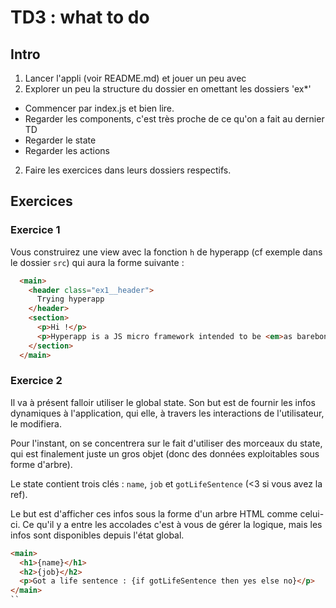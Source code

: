 # TD3 : what to do

## Intro

1. Lancer l'appli (voir README.md) et jouer un peu avec 
2. Explorer un peu la structure du dossier en omettant les dossiers 'ex*'
  - Commencer par index.js et bien lire.
  - Regarder les components, c'est très proche de ce qu'on a fait au dernier TD
  - Regarder le state
  - Regarder les actions
2. Faire les exercices dans leurs dossiers respectifs.

## Exercices

### Exercice 1

Vous construirez une view avec la fonction `h` de hyperapp (cf exemple dans le dossier `src`) qui aura la forme suivante : 

```html
  <main>
    <header class="ex1__header">
      Trying hyperapp
    </header>
    <section>
      <p>Hi !</p>
      <p>Hyperapp is a JS micro framework intended to be <em>as barebones as possible.</em></p>
    </section>
  </main>
```

### Exercice 2

Il va à présent falloir utiliser le global state. Son but est de fournir les infos dynamiques à l'application, qui elle, à travers les interactions de l'utilisateur, le modifiera.

Pour l'instant, on se concentrera sur le fait d'utiliser des morceaux du state, qui est finalement juste un gros objet (donc des données exploitables sous forme d'arbre).

Le state contient trois clés : `name`, `job` et `gotLifeSentence` (<3 si vous avez la ref).

Le but est d'afficher ces infos sous la forme d'un arbre HTML comme celui-ci. Ce qu'il y a entre les accolades c'est à vous de gérer la logique, mais les infos sont disponibles depuis l'état global.
```html
<main>
  <h1>{name}</h1>
  <h2>{job}</h2>
  <p>Got a life sentence : {if gotLifeSentence then yes else no}</p>
</main>
``